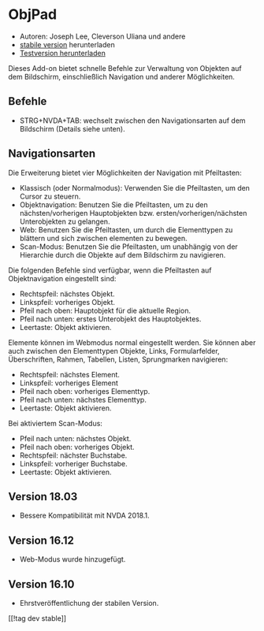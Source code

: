 # ObjPad #

* Autoren: Joseph Lee, Cleverson Uliana und andere
* [stabile version][1] herunterladen
* [Testversion herunterladen][2]

Dieses Add-on bietet schnelle Befehle zur Verwaltung von Objekten auf dem
Bildschirm, einschließlich Navigation und anderer Möglichkeiten.

## Befehle

* STRG+NVDA+TAB: wechselt zwischen den Navigationsarten auf dem Bildschirm
  (Details siehe unten).

## Navigationsarten

Die Erweiterung bietet vier Möglichkeiten der Navigation mit Pfeiltasten:

* Klassisch (oder Normalmodus): Verwenden Sie die Pfeiltasten, um den Cursor
  zu steuern.
* Objektnavigation: Benutzen Sie die Pfeiltasten, um zu den
  nächsten/vorherigen Hauptobjekten bzw. ersten/vorherigen/nächsten
  Unterobjekten zu gelangen.
* Web: Benutzen Sie die Pfeiltasten, um durch die Elementtypen zu blättern
  und sich zwischen elementen zu bewegen.
* Scan-Modus: Benutzen Sie die Pfeiltasten, um unabhängig von der Hierarchie
  durch die Objekte auf dem Bildschirm zu navigieren.

Die folgenden Befehle sind verfügbar, wenn die Pfeiltasten auf
Objektnavigation eingestellt sind:

* Rechtspfeil: nächstes Objekt.
* Linkspfeil: vorheriges Objekt.
* Pfeil nach oben: Hauptobjekt für die aktuelle Region.
* Pfeil nach unten: erstes Unterobjekt des Hauptobjektes.
* Leertaste: Objekt aktivieren.

Elemente können im Webmodus normal eingestellt werden. Sie können aber auch
zwischen den Elementtypen Objekte, Links, Formularfelder, Überschriften,
Rahmen, Tabellen, Listen, Sprungmarken navigieren:

* Rechtspfeil: nächstes Element.
* Linkspfeil: vorheriges Element
* Pfeil nach oben: vorheriges Elementtyp.
* Pfeil nach unten: nächstes Elementtyp.
* Leertaste: Objekt aktivieren.

Bei aktiviertem Scan-Modus:

* Pfeil nach unten: nächstes Objekt.
* Pfeil nach oben: vorheriges Objekt.
* Rechtspfeil: nächster Buchstabe.
* Linkspfeil: vorheriger Buchstabe.
* Leertaste: Objekt aktivieren.

## Version 18.03

* Bessere Kompatibilität mit NVDA 2018.1.

## Version 16.12

* Web-Modus wurde hinzugefügt.

## Version 16.10

* Ehrstveröffentlichung der stabilen Version.

[[!tag dev stable]]

[1]: https://addons.nvda-project.org/files/get.php?file=objPad

[2]: https://addons.nvda-project.org/files/get.php?file=objPad-dev
